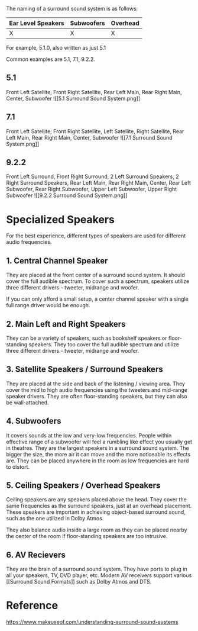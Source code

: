 The naming of a surround sound system is as follows:

| Ear Level Speakers | Subwoofers | Overhead |
| ------------------ | ---------- | -------- |
| X                  | X          | X         |

For example, 5.1.0, also written as just 5.1

Common examples are 5.1, 7.1, 9.2.2.

## 5.1
Front Left Satellite, Front Right Satellite, Rear Left Main, Rear Right Main, Center, Subwoofer
![[5.1 Surround Sound System.png]]

## 7.1
Front Left Satellite, Front Right Satellite, Left Satellite, Right Satellite, Rear Left Main, Rear Right Main, Center, Subwoofer
![[7.1 Surround Sound System.png]]

## 9.2.2
Front Left Surround, Front Right Surround, 2 Left Surround Speakers, 2 Right Surround Speakers, Rear Left Main, Rear Right Main, Center, Rear Left Subwoofer, Rear Right Subwoofer, Upper Left Subwoofer, Upper Right Subwoofer
![[9.2.2 Surround Sound System.png]]

# Specialized Speakers
For the best experience, different types of speakers are used for different audio frequencies.

## 1. Central Channel Speaker
They are placed at the front center of a surround sound system. It should cover the full audible spectrum.
To cover such a spectrum, speakers utilize three different drivers - tweeter, midrange and woofer.

If you can only afford a small setup, a center channel speaker with a single full range driver would be enough.

## 2. Main Left and Right Speakers
They can be a variety of speakers, such as bookshelf speakers or floor-standing speakers. They too cover the full audible spectrum and utilize three different drivers - tweeter, midrange and woofer.

## 3. Satellite Speakers / Surround Speakers
They are placed at the side and back of the listening / viewing area. They cover the mid to high audio frequencies using the tweeters and mid-range speaker drivers. They are often floor-standing speakers, but they can also be wall-attached.

## 4. Subwoofers
It covers sounds at the low and very-low frequencies. People within effective range of a subwoofer will feel a rumbling like effect you usually get in theatres. They are the largest speakers in a surround sound system. The bigger the size, the more air it can move and the more noticeable its effects are. They can be placed anywhere in the room as low frequencies are hard to distort.

## 5. Ceiling Speakers / Overhead Speakers
Ceiling speakers are any speakers placed above the head. They cover the same frequencies as the surround speakers, just at an overhead placement. These speakers are important in achieving object-based surround sound, such as the one utilized in Dolby Atmos.

They also balance audio inside a large room as they can be placed nearby the center of the room if floor-standing speakers are too intrusive.

## 6. AV Recievers
They are the brain of a surround sound system. They have ports to plug in all your speakers, TV, DVD player, etc. Modern AV receivers support various [[Surround Sound Formats]] such as Dolby Atmos and DTS.

# Reference
https://www.makeuseof.com/understanding-surround-sound-systems